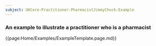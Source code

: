 ```yaml
---
subject: UKCore-Practitioner-PharmacistJimmyChuck-Example
---
```

### An example to illustrate a practitioner who is a pharmacist

{{page:Home/Examples/ExampleTemplate.page.md}}